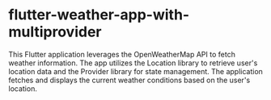 # flutter-weather-app-with-multiprovider
This Flutter application leverages the OpenWeatherMap API to fetch weather information. The app utilizes the Location library to retrieve user's location data and the Provider library for state management. The application fetches and displays the current weather conditions based on the user's location.
